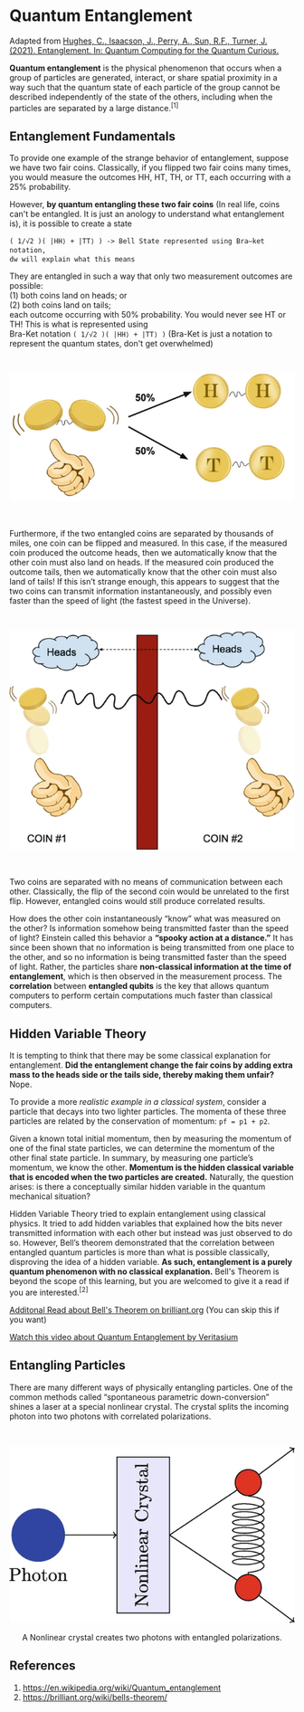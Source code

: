 # Quantum Entanglement

Adapted from [Hughes, C., Isaacson, J., Perry, A., Sun, R.F., Turner, J. (2021). Entanglement. In: Quantum Computing for the Quantum Curious.](https://rdcu.be/cRgeZ)    

**Quantum entanglement** is the physical phenomenon that occurs when a group of particles are generated, interact, or share spatial proximity in a way such that the quantum state of each particle of the group cannot be described independently of the state of the others, including when the particles are separated by a large distance.<sup>[1]</sup>   

## Entanglement Fundamentals
To provide one example of the strange behavior of entanglement, suppose we have two fair coins. Classically, if you flipped two fair coins many times, you would measure the outcomes HH, HT, TH, or TT, each occurring with a 25% probability.   

However, **by quantum entangling these two fair coins** (In real life, coins can't be entangled. It is just an anology to understand what entanglement is), it is possible to create a state  

```
( 1/√2 )( |HH⟩ + |TT⟩ ) -> Bell State represented using Bra–ket notation, 
dw will explain what this means
```

They are entangled in such a way that only two measurement outcomes are possible:    
(1) both coins land on heads; or  
(2) both coins land on tails;  
each outcome occurring with 50% probability. You would never see HT or TH! This is what is represented using   
Bra-Ket notation `( 1/√2 )( |HH⟩ + |TT⟩ )` (Bra-Ket is just a notation to represent the quantum states, don't get overwhelmed)

<br>
<p align = "center"><img src="assets/coin%20entangled.webp"></p>
<br>

Furthermore, if the two entangled coins are separated by thousands of miles, one coin can be flipped and measured. In this case, if the measured coin produced the outcome heads, then we automatically know that the other coin must also land on heads. If the measured coin produced the outcome tails, then we automatically know that the other coin must also land of tails! If this isn’t strange enough, this appears to suggest that the two coins can transmit information instantaneously, and possibly even faster than the speed of light (the fastest speed in the Universe).   

<br>
<p align = "center"><img src="assets/coin%20entangled%202.webp"></p>
<br>

Two coins are separated with no means of communication between each other. Classically, the flip of the second coin would be unrelated to the first flip. However, entangled coins would still produce correlated results.  

How does the other coin instantaneously “know” what was measured on the other? Is information somehow being transmitted faster than the speed of light? Einstein called this behavior a **“spooky action at a distance.”** It has since been shown that no information is being transmitted from one place to the other, and so no information is being transmitted faster than the speed of light. Rather, the particles share **non-classical information at the time of entanglement**, which is then observed in the measurement process. The **correlation** between **entangled qubits** is the key that allows quantum computers to perform certain computations much faster than classical computers.  

## Hidden Variable Theory

It is tempting to think that there may be some classical explanation for entanglement. **Did the entanglement change the fair coins by adding extra mass to the heads side or the tails side, thereby making them unfair?** Nope.   

To provide a more *realistic example in a classical system*, consider a particle that decays into two lighter particles. The momenta of these three particles are related by the conservation of momentum: `pf = p1 + p2`.   

Given a known total initial momentum, then by measuring the momentum of one of the final state particles, we can determine the momentum of the other final state particle. In summary, by measuring one particle’s momentum, we know the other. **Momentum is the hidden classical variable that is encoded when the two particles are created.** Naturally, the question arises: is there a conceptually similar hidden variable in the quantum mechanical situation?

Hidden Variable Theory tried to explain entanglement using classical physics. It tried to add hidden variables that explained how the bits never transmitted information with each other but instead was just observed to do so. However, Bell’s theorem demonstrated that the correlation between entangled quantum particles is more than what is possible classically, disproving the idea of a hidden variable. **As such, entanglement is a purely quantum phenomenon with no classical explanation.** Bell's Theorem is beyond the scope of this learning, but you are welcomed to give it a read if you are interested.<sup>[2]</sup>

[Additonal Read about Bell's Theorem on brilliant.org](https://brilliant.org/wiki/bells-theorem/) (You can skip this if you want)

[Watch this video about Quantum Entanglement by Veritasium](https://www.youtube.com/watch?v=ZuvK-od647c)

## Entangling Particles

There are many different ways of physically entangling particles. One of the common methods called “spontaneous parametric down-conversion” shines a laser at a special nonlinear crystal. The crystal splits the incoming photon into two photons with correlated polarizations.

<br>
<p align = "center">
<img src="assets/photon%20entangled.webp">
</p>

<p align = "center">
A Nonlinear crystal creates two photons with entangled polarizations.
</p>

## References
1. https://en.wikipedia.org/wiki/Quantum_entanglement
2. https://brilliant.org/wiki/bells-theorem/
